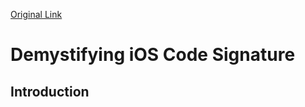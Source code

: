 [Original Link](https://medium.com/csit-tech-blog/demystifying-ios-code-signature-309d52c2ff1d)

# Demystifying iOS Code Signature
## Introduction
